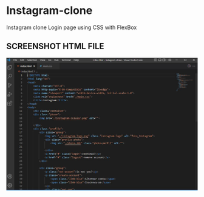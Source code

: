 # Instagram-clone
Instagram clone Login page using CSS with FlexBox

## SCREENSHOT HTML FILE
![Screenshot html file](html_screenshot.png)
